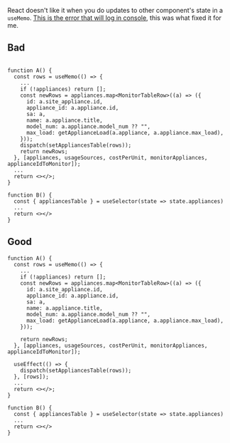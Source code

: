 React doesn't like it when you do updates to other component's state in a `useMemo`. [This is the error that will log in console](https://github.com/facebook/react/issues/18178), this was what fixed it for me.

## Bad

```tsx

function A() {
  const rows = useMemo(() => {
	...
    if (!appliances) return [];
    const newRows = appliances.map<MonitorTableRow>((a) => ({
      id: a.site_appliance.id,
      appliance_id: a.appliance.id,
      sa: a,
      name: a.appliance.title,
      model_num: a.appliance.model_num ?? "",
      max_load: getApplianceLoad(a.appliance, a.appliance.max_load),
    }));
    dispatch(setAppliancesTable(rows));
    return newRows;
  }, [appliances, usageSources, costPerUnit, monitorAppliances, applianceIdToMonitor]);
  ...
  return <></>;
}

function B() {
  const { appliancesTable } = useSelector(state => state.appliances)
  ...
  return <></>
}

```

## Good

```tsx
function A() {
  const rows = useMemo(() => {
	...
    if (!appliances) return [];
    const newRows = appliances.map<MonitorTableRow>((a) => ({
      id: a.site_appliance.id,
      appliance_id: a.appliance.id,
      sa: a,
      name: a.appliance.title,
      model_num: a.appliance.model_num ?? "",
      max_load: getApplianceLoad(a.appliance, a.appliance.max_load),
    }));

    return newRows;
  }, [appliances, usageSources, costPerUnit, monitorAppliances, applianceIdToMonitor]);

  useEffect(() => {
    dispatch(setAppliancesTable(rows));
  }, [rows]);
  ...
  return <></>;
}

function B() {
  const { appliancesTable } = useSelector(state => state.appliances)
  ...
  return <></>
}
```